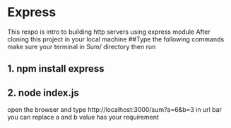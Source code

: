 # Express
This respo is intro to building http servers using express module
After cloning this project in your local machine
##Type the following commands
make sure your terminal in Sum/ directory then run
## 1. npm install express
## 2. node index.js
open the browser and type http://localhost:3000/sum?a=6&b=3 in url bar
you can replace a and b value has your requirement
